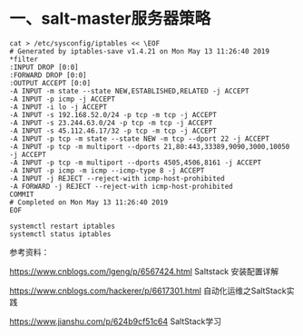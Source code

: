 # 一、salt-master服务器策略
```
cat > /etc/sysconfig/iptables << \EOF
# Generated by iptables-save v1.4.21 on Mon May 13 11:26:40 2019
*filter
:INPUT DROP [0:0]
:FORWARD DROP [0:0]
:OUTPUT ACCEPT [0:0]
-A INPUT -m state --state NEW,ESTABLISHED,RELATED -j ACCEPT
-A INPUT -p icmp -j ACCEPT
-A INPUT -i lo -j ACCEPT
-A INPUT -s 192.168.52.0/24 -p tcp -m tcp -j ACCEPT
-A INPUT -s 23.244.63.0/24 -p tcp -m tcp -j ACCEPT
-A INPUT -s 45.112.46.17/32 -p tcp -m tcp -j ACCEPT
-A INPUT -p tcp -m state --state NEW -m tcp --dport 22 -j ACCEPT
-A INPUT -p tcp -m multiport --dports 21,80:443,33389,9090,3000,10050 -j ACCEPT
-A INPUT -p tcp -m multiport --dports 4505,4506,8161 -j ACCEPT
-A INPUT -p icmp -m icmp --icmp-type 8 -j ACCEPT
-A INPUT -j REJECT --reject-with icmp-host-prohibited
-A FORWARD -j REJECT --reject-with icmp-host-prohibited
COMMIT
# Completed on Mon May 13 11:26:40 2019
EOF

systemctl restart iptables
systemctl status iptables
```

参考资料：

https://www.cnblogs.com/lgeng/p/6567424.html    Saltstack 安装配置详解 

https://www.cnblogs.com/hackerer/p/6617301.html  自动化运维之SaltStack实践

https://www.jianshu.com/p/624b9cf51c64  SaltStack学习 
